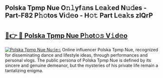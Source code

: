 ## Polska Tpmp Nue O𝚗𝚕yf𝚊ns L𝚎a𝚔ed N𝚞𝚍es - Part-F82 P𝚑𝚘tos Vi𝚍𝚎o - H𝚘𝚝 Part L𝚎a𝚔s zIQrP

# <h2><a href="http://kfeps4.oniu.top/?m=Polska+Tpmp+Nue">🔗👉 🔴 Polska Tpmp Nue P𝚑ot𝚘𝚜 V𝚒d𝚎o</a></h2>

[![Polska Tpmp Nue Nu𝚍e𝚜](https://i.imgur.com/0qMVB7G.gif)](http://kfeps4.oniu.top/?m=Polska+Tpmp+Nue)
Online influencer Polska Tpmp Nue, recognized for disseminating dance and lifestyle ideas, through performances and personal vlogs. The public persona of Polska Tpmp Nue is defined by its sincere and genuine demeanor, but the mysteries of his private life remain a tantalizing enigma.  

